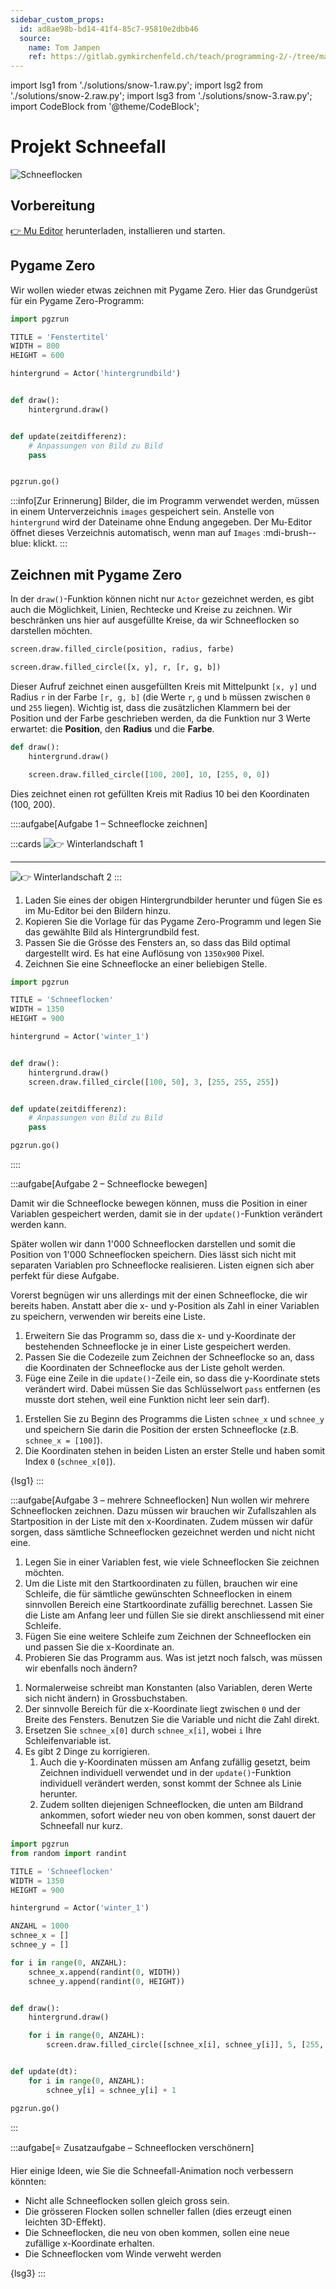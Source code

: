 ```yaml
---
sidebar_custom_props:
  id: ad8ae98b-bd14-41f4-85c7-95810e2dbb46
  source:
    name: Tom Jampen
    ref: https://gitlab.gymkirchenfeld.ch/teach/programming-2/-/tree/main/2-lists/3-snow
---
```


import lsg1 from './solutions/snow-1.raw.py';
import lsg2 from './solutions/snow-2.raw.py';
import lsg3 from './solutions/snow-3.raw.py';
import CodeBlock from '@theme/CodeBlock';

# Projekt Schneefall

![Schneeflocken](./images/schneeflocken.png)

## Vorbereitung

[👉 Mu Editor](https://codewith.mu/en/download) herunterladen, installieren und starten.

## Pygame Zero

Wir wollen wieder etwas zeichnen mit Pygame Zero. Hier das Grundgerüst für ein Pygame Zero-Programm:

```py
import pgzrun

TITLE = 'Fenstertitel'
WIDTH = 800
HEIGHT = 600

hintergrund = Actor('hintergrundbild')


def draw():
    hintergrund.draw()


def update(zeitdifferenz):
    # Anpassungen von Bild zu Bild
    pass


pgzrun.go()
```

:::info[Zur Erinnerung]
Bilder, die im Programm verwendet werden, müssen in einem Unterverzeichnis `images` gespeichert sein. Anstelle von `hintergrund` wird der Dateiname ohne Endung angegeben. Der Mu-Editor öffnet dieses Verzeichnis automatisch, wenn man auf `Images` :mdi-brush--blue: klickt.
:::

## Zeichnen mit Pygame Zero

In der `draw()`-Funktion können nicht nur `Actor` gezeichnet werden, es gibt auch die Möglichkeit, Linien, Rechtecke und Kreise zu zeichnen. Wir beschränken uns hier auf ausgefüllte Kreise, da wir Schneeflocken so darstellen möchten.

```py
screen.draw.filled_circle(position, radius, farbe)

screen.draw.filled_circle([x, y], r, [r, g, b])
```

Dieser Aufruf zeichnet einen ausgefüllten Kreis mit Mittelpunkt `[x, y]` und Radius `r` in der Farbe `[r, g, b]` (die Werte `r`, `g` und `b` müssen zwischen `0` und `255` liegen). Wichtig ist, dass die zusätzlichen Klammern bei der Position und der Farbe geschrieben werden, da die Funktion nur 3 Werte erwartet: die **Position**, den **Radius** und die **Farbe**.


```py
def draw():
    hintergrund.draw()

    screen.draw.filled_circle([100, 200], 10, [255, 0, 0])
```

Dies zeichnet einen rot gefüllten Kreis mit Radius 10 bei den Koordinaten (100, 200).

::::aufgabe[Aufgabe 1 – Schneeflocke zeichnen]
<Answer type="state" webKey="f393b9d4-488c-46ab-a583-bc030fca9a47" />

:::cards
![[👉 Winterlandschaft 1](./images/winter_1.jpg)](./images/winter_1.jpg)
***
![[👉 Winterlandschaft 2](./images/winter_2.jpg)](./images/winter_2.jpg)
:::

1. Laden Sie eines der obigen Hintergrundbilder herunter und fügen Sie es im Mu-Editor bei den Bildern hinzu.
2. Kopieren Sie die Vorlage für das Pygame Zero-Programm und legen Sie das gewählte Bild als Hintergrundbild fest.
3. Passen Sie die Grösse des Fensters an, so dass das Bild optimal dargestellt wird. Es hat eine Auflösung von `1350x900` Pixel.
4. Zeichnen Sie eine Schneeflocke an einer beliebigen Stelle.

<Solution webKey="8ae90f18-56e3-45fb-b2cb-5e0b35801dc4">

```py
import pgzrun

TITLE = 'Schneeflocken'
WIDTH = 1350
HEIGHT = 900

hintergrund = Actor('winter_1')


def draw():
    hintergrund.draw()
    screen.draw.filled_circle([100, 50], 3, [255, 255, 255])


def update(zeitdifferenz):
    # Anpassungen von Bild zu Bild
    pass

pgzrun.go()
```
</Solution>
::::

:::aufgabe[Aufgabe 2 – Schneeflocke bewegen]
<Answer type="state" webKey="44bff46e-f883-4520-8729-20f8fa7f3d2c" />

Damit wir die Schneeflocke bewegen können, muss die Position in einer Variablen gespeichert werden, damit sie in der `update()`-Funktion verändert werden kann.

Später wollen wir dann 1'000 Schneeflocken darstellen und somit die Position von 1'000 Schneeflocken speichern. Dies lässt sich nicht mit separaten Variablen pro Schneeflocke realisieren. Listen eignen sich aber perfekt für diese Aufgabe.

Vorerst begnügen wir uns allerdings mit der einen Schneeflocke, die wir bereits haben. Anstatt aber die x- und y-Position als Zahl in einer Variablen zu speichern, verwenden wir bereits eine Liste.

1. Erweitern Sie das Programm so, dass die x- und y-Koordinate der bestehenden Schneeflocke je in einer Liste gespeichert werden.
2. Passen Sie die Codezeile zum Zeichnen der Schneeflocke so an, dass die Koordinaten der Schneeflocke aus der Liste geholt werden.
3. Füge eine Zeile in die `update()`-Zeile ein, so dass die y-Koordinate stets verändert wird. Dabei müssen Sie das Schlüsselwort `pass` entfernen (es musste dort stehen, weil eine Funktion nicht leer sein darf).

<Hint>

1. Erstellen Sie zu Beginn des Programms die Listen `schnee_x` und `schnee_y` und speichern Sie darin die Position der ersten Schneeflocke (z.B. `schnee_x = [100]`).
2. Die Koordinaten stehen in beiden Listen an erster Stelle und haben somit Index `0` (`schnee_x[0]`).

</Hint>
<Solution webKey="16298579-72f3-457f-988f-bbc8b304e4a6">
<CodeBlock language='python'>
{lsg1}
</CodeBlock>
</Solution>
:::

:::aufgabe[Aufgabe 3 – mehrere Schneeflocken]
Nun wollen wir mehrere Schneeflocken zeichnen. Dazu müssen wir brauchen wir Zufallszahlen als Startposition in der Liste mit den x-Koordinaten. Zudem müssen wir dafür sorgen, dass sämtliche Schneeflocken gezeichnet werden und nicht nicht eine.

1. Legen Sie in einer Variablen fest, wie viele Schneeflocken Sie zeichnen möchten.
2. Um die Liste mit den Startkoordinaten zu füllen, brauchen wir eine Schleife, die für sämtliche gewünschten Schneeflocken in einem sinnvollen Bereich eine Startkoordinate zufällig berechnet. Lassen Sie die Liste am Anfang leer und füllen Sie sie direkt anschliessend mit einer Schleife.
3. Fügen Sie eine weitere Schleife zum Zeichnen der Schneeflocken ein und passen Sie die x-Koordinate an.
4. Probieren Sie das Programm aus. Was ist jetzt noch falsch, was müssen wir ebenfalls noch ändern?

<Hint>

1. Normalerweise schreibt man Konstanten (also Variablen, deren Werte sich nicht ändern) in Grossbuchstaben.
2. Der sinnvolle Bereich für die x-Koordinate liegt zwischen `0` und der Breite des Fensters. Benutzen Sie die Variable und nicht die Zahl direkt.
3. Ersetzen Sie `schnee_x[0]` durch `schnee_x[i]`, wobei `i` Ihre Schleifenvariable ist.
4. Es gibt 2 Dinge zu korrigieren.
   1. Auch die y-Koordinaten müssen am Anfang zufällig gesetzt, beim Zeichnen individuell verwendet und in der `update()`-Funktion individuell verändert werden, sonst kommt der Schnee als Linie herunter.
   2. Zudem sollten diejenigen Schneeflocken, die unten am Bildrand ankommen, sofort wieder neu von oben kommen, sonst dauert der Schneefall nur kurz.

</Hint>

<Solution webKey="8ae90f18-56e3-45fb-b2cb-5e0b35801dc4">

```py
import pgzrun
from random import randint

TITLE = 'Schneeflocken'
WIDTH = 1350
HEIGHT = 900

hintergrund = Actor('winter_1')

ANZAHL = 1000
schnee_x = []
schnee_y = []

for i in range(0, ANZAHL):
    schnee_x.append(randint(0, WIDTH))
    schnee_y.append(randint(0, HEIGHT))


def draw():
    hintergrund.draw()

    for i in range(0, ANZAHL):
        screen.draw.filled_circle([schnee_x[i], schnee_y[i]], 5, [255, 255, 255])


def update(dt):
    for i in range(0, ANZAHL):
        schnee_y[i] = schnee_y[i] + 1

pgzrun.go()
```

</Solution>

:::

:::aufgabe[⭐ Zusatzaufgabe – Schneeflocken verschönern]
<Answer type="state" webKey="d1f3abc0-ffa1-487f-816e-9dafcdf602f7" />

Hier einige Ideen, wie Sie die Schneefall-Animation noch verbessern könnten:

- Nicht alle Schneeflocken sollen gleich gross sein.
- Die grösseren Flocken sollen schneller fallen (dies erzeugt einen leichten 3D-Effekt).
- Die Schneeflocken, die neu von oben kommen, sollen eine neue zufällige x-Koordinate erhalten.
- Die Schneeflocken vom Winde verweht werden


<Solution webKey="b4a672d7-e151-466c-bde7-a0d00e8c4aa6">
<CodeBlock language="py">
{lsg3}
</CodeBlock>
</Solution>
:::
